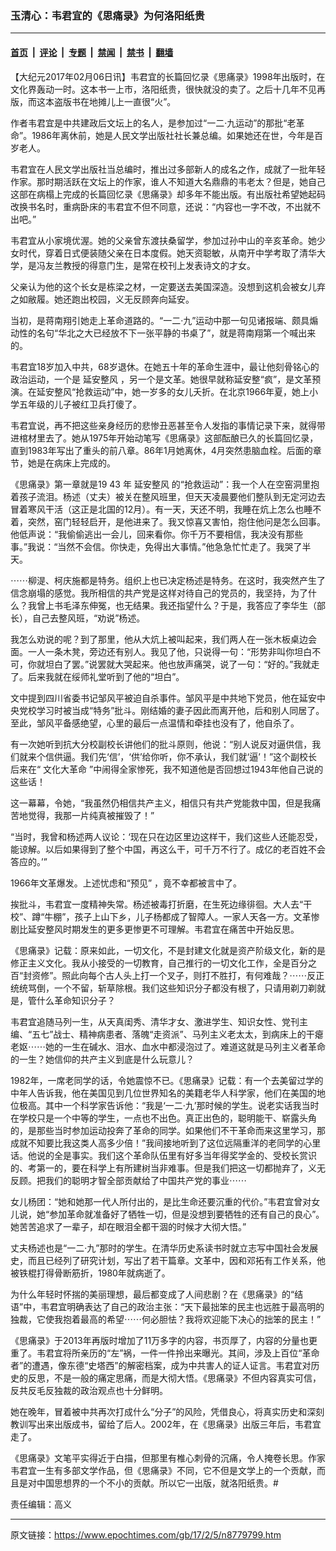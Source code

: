 ### 玉清心：韦君宜的《思痛录》为何洛阳纸贵

---

#### [首页](../../../..?n8779799) &nbsp;|&nbsp; [评论](../../../../../epoch-comment?n8779799) &nbsp;|&nbsp; [专题](../../../../../epoch-special?n8779799) &nbsp;|&nbsp; [禁闻](../../../../../epoch-news?n8779799) &nbsp;|&nbsp; [禁书](../../../../../books?n8779799) &nbsp;|&nbsp; [翻墙](https://github.com/gfw-breaker/nogfw/blob/master/README.md?n8779799)


<div class="post_content" id="artbody" itemprop="articleBody">
 <!-- article content begin -->
 <p>
  【大纪元2017年02月06日讯】韦君宜的长篇回忆录《思痛录》1998年出版时，在文化界轰动一时。这本书一上市，洛阳纸贵，很快就没的卖了。之后十几年不见再版，而这本盗版书在地摊儿上一直很“火”。
 </p>
 <p>
  作者韦君宜是中共建政后文坛上的名人，是参加过“一二·九运动”的那批“老革命”。1986年离休前，她是人民文学出版社社长兼总编。如果她还在世，今年是百岁老人。
 </p>
 <p>
  韦君宜在人民文学出版社当总编时，推出过多部新人的成名之作，成就了一批年轻作家。那时期活跃在文坛上的作家，谁人不知道大名鼎鼎的韦老太？但是，她自己这部在病榻上完成的长篇回忆录《思痛录》却多年不能出版。有出版社希望她起码改换书名时，重病卧床的韦君宜不但不同意，还说：“内容也一字不改，不出就不出吧。”
 </p>
 <p>
  韦君宜从小家境优渥。她的父亲曾东渡扶桑留学，参加过孙中山的辛亥革命。她少女时代，穿着日式便装随父亲在日本度假。她天资聪敏，从南开中学考取了清华大学，是冯友兰教授的得意门生，是常在校刊上发表诗文的才女。
 </p>
 <p>
  父亲认为他的这个长女是栋梁之材，一定要送去美国深造。没想到这机会被女儿弃之如敝履。她还跑出校园，义无反顾奔向延安。
 </p>
 <p>
  当初，是蒋南翔引她走上革命道路的。“一二·九”运动中那一句见诸报端、颇具煽动性的名句“华北之大已经放不下一张平静的书桌了”，就是蒋南翔第一个喊出来的。
 </p>
 <p>
  韦君宜18岁加入中共，68岁退休。在她五十年的革命生涯中，最让他刻骨铭心的政治运动，一个是
  <ok href="https://www.epochtimes.com/gb/tag/%E5%BB%B6%E5%AE%89%E6%95%B4%E9%A3%8E.html">
   延安整风
  </ok>
  ，另一个是文革。她很早就称延安整“疯”，是文革预演。在延安整风“抢救运动”中，她一岁多的女儿夭折。在北京1966年夏，她上小学五年级的儿子被红卫兵打傻了。
 </p>
 <p>
  韦君宜说，再不把这些亲身经历的悲惨丑恶甚至令人发指的事情记录下来，就得带进棺材里去了。她从1975年开始动笔写《思痛录》这部酝酿已久的长篇回忆录，直到1983年写出了重头的前八章。86年1月她离休，4月突然患脑血栓。后面的章节，她是在病床上完成的。
 </p>
 <p>
  《思痛录》第一章就是19
  <span lang="EN-US">
   43
  </span>
  年
  <ok href="https://www.epochtimes.com/gb/tag/%E5%BB%B6%E5%AE%89%E6%95%B4%E9%A3%8E.html">
   延安整风
  </ok>
  的“抢救运动”：我一个人在空窑洞里抱着孩子流泪。杨述（丈夫）被关在整风班里，但天天凌晨要他们整队到无定河边去冒着寒风干活（这正是北国的12月）。有一天，天还不明，我睡在炕上怎么也睡不着，突然，窑门轻轻启开，是他进来了。我又惊喜又害怕，抱住他问是怎么回事。他低声说：“我偷偷逃出一会儿，回来看你。你千万不要相信，我决没有那些事。”我说：“当然不会信。你快走，免得出大事情。”他急急忙忙走了。我哭了半天。
 </p>
 <p>
  ⋯⋯柳湜、柯庆施都是特务。组织上也已决定杨述是特务。在这时，我突然产生了信念崩塌的感觉。我所相信的共产党是这样对待自己的党员的，我坚持，为了什么？我曾上书毛泽东伸冤，也无结果。我还指望什么？于是，我答应了李华生（部长），自己去整风班，“劝说”杨述。
 </p>
 <p>
  我怎么劝说的呢？到了那里，他从大炕上被叫起来，我们两人在一张木板桌边会面。一人一条木凳，旁边还有别人。我见了他，只说得一句：“形势非叫你坦白不可，你就坦白了罢。”说罢就大哭起来。他也放声痛哭，说了一句：“好的。”我就走了。后来我就在绥师礼堂听到了他的“坦白”。
 </p>
 <p>
  文中提到四川省委书记邹风平被迫自杀事件。邹风平是中共地下党员，他在延安中央党校学习时被当成“特务”批斗。刚结婚的妻子因此而离开他，后和别人同居了。至此，邹风平备感绝望，心里的最后一点温情和牵挂也没有了，他自杀了。
 </p>
 <p>
  有一次她听到抗大分校副校长讲他们的批斗原则，他说：“别人说反对逼供信，我们就来个信供逼。我们先‘信’，‘供’给你听，你不承认，我们就‘逼’！”这个副校长后来在“
  <ok href="https://www.epochtimes.com/gb/tag/%E6%96%87%E5%8C%96%E5%A4%A7%E9%9D%A9%E5%91%BD.html">
   文化大革命
  </ok>
  ”中闹得全家惨死，我不知道他是否回想过1943年他自己说的这些话！
 </p>
 <p>
  这一幕幕，令她，“我虽然仍相信共产主义，相信只有共产党能救中国，但是我痛苦地觉得，我那一片纯真被摧毁了！”
 </p>
 <p>
  “当时，我曾和杨述两人议论：‘现在只在边区里边这样干，我们这些人还能忍受，能谅解。以后如果得到了整个中国，再这么干，可千万不行了。成亿的老百姓不会答应的。’”
 </p>
 <p>
  1966年文革爆发。上述忧虑和“预见” ，竟不幸都被言中了。
 </p>
 <p>
  挨批斗，韦君宜一度精神失常。杨述被毒打折磨，在生死边缘徘徊。大人去“干校”、蹲“牛棚”，孩子上山下乡，儿子杨都成了智障人。一家人天各一方。文革惨剧比延安整风时期发生的更多更惨更不可理解。韦君宜在痛苦中开始反思。
 </p>
 <p>
  《思痛录》记载：原来如此，一切文化，不是封建文化就是资产阶级文化，新的是修正主义文化。我从小接受的一切教育，自己推行的一切文化工作，全是百分之百“封资修”。照此向每个古人头上打一个叉子，则打不胜打，有何难哉？⋯⋯反正统统骂倒，一个不留，斩草除根。我们这些知识分子都没有根了，只请用剃刀剃就是，管什么革命知识分子？
 </p>
 <p>
  韦君宜追随马列一生，从天真闺秀、清华才女、激进学生、知识女性、党刊主编、“五七”战士、精神病患者、落魄“走资派”、马列主义老太太，到病床上的干瘪老妪⋯⋯她的一生在碱水、泪水、血水中都浸泡过了。难道这就是马列主义者革命的一生？她信仰的共产主义到底是什么玩意儿？
 </p>
 <p>
  1982年，一席老同学的话，令她震惊不已。《思痛录》记载：有一个去美留过学的中年人告诉我，他在美国见到几位世界知名的美籍老华人科学家，他们在美国的地位极高。其中一个科学家告诉他：“我是‘一二·九’那时候的学生。说老实话我当时在学校只是一个中等的学生，一点也不出色。真正出色的，聪明能干、崭露头角的，是那些当时参加运动投奔了革命的同学。如果他们不干革命而来这里学习，那成就不知要比我这类人高多少倍！”我间接地听到了这位远隔重洋的老同学的心里话。他说的全是事实。我们这个革命队伍里有好多当年得奖学金的、受校长赏识的、考第一的，要在科学上有所建树当非难事。但是我们把这一切都抛弃了，义无反顾。把我们的聪明才智全部贡献给了中国共产党的事业⋯⋯
 </p>
 <p>
  女儿杨团：“她和她那一代人所付出的，是比生命还要沉重的代价。”韦君宜曾对女儿说，她“参加革命就准备好了牺牲一切，但是没想到要牺牲的还有自己的良心”。她苦苦追求了一辈子，却在眼泪全都干涸的时候才大彻大悟。”
 </p>
 <p>
  丈夫杨述也是“一二·九”那时的学生。在清华历史系读书时就立志写中国社会发展史，而且已经列了研究计划，写出了若干篇章。文革中，因和邓拓有工作关系，他被铁棍打得骨断筋折，1980年就病逝了。
 </p>
 <p>
  为什么年轻时怀揣的美丽理想，最后都变成了人间悲剧？在《思痛录》的“结语”中，韦君宜明确表达了自己的政治主张：“天下最拙笨的民主也远胜于最高明的独裁，它使我抱着最高的希望⋯⋯何必胆怯？我将欢迎能下决心的拙笨的民主！”
 </p>
 <p>
  《思痛录》于2013年再版时增加了11万多字的内容，书页厚了，内容的分量也更重了。韦君宜将所亲历的“左”祸，一件一件拎出来曝光。其间，涉及上百位“革命者”的遭遇，像东德“史塔西”的解密档案，成为中共害人的证人证言。韦君宜对历史的反思，不是一般的痛定思痛，而是大彻大悟。《思痛录》不但内容真实可信，反共反毛反独裁的政治观点也十分鲜明。
 </p>
 <p>
  她在晚年，冒着被中共再次打成什么“分子”的风险，凭借良心，将真实历史和深刻教训写出来出版成书，留给了后人。2002年，在《思痛录》出版三年后，韦君宜走了。
 </p>
 <p>
  《思痛录》文笔平实得近于白描，但那里有椎心刺骨的沉痛，令人掩卷长思。作家韦君宜一生有多部文学作品，但《思痛录》不同，它不但是文学上的一个贡献，而且是对中国思想界的一个不小的贡献。所以它一出版，就洛阳纸贵。#
 </p>
 <p>
  责任编辑：高义
 </p>
 <!-- article content end -->
 <div id="below_article_ad">
 </div>
</div>


---

原文链接：https://www.epochtimes.com/gb/17/2/5/n8779799.htm